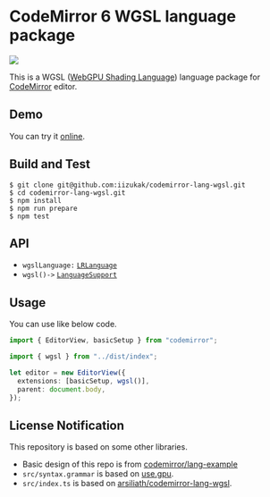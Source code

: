 # CodeMirror 6 WGSL language package

![](https://github.com/iizukak/codemirror-lang-wgsl/actions/workflows/test.yaml/badge.svg)

This is a WGSL ([WebGPU Shading Language](https://www.w3.org/TR/WGSL/))
language package for [CodeMirror](https://codemirror.net/6/) editor.

## Demo

You can try it [online](https://iizukak.github.io/codemirror-lang-wgsl/).

## Build and Test

```
$ git clone git@github.com:iizukak/codemirror-lang-wgsl.git
$ cd codemirror-lang-wgsl.git
$ npm install
$ npm run prepare
$ npm test
```

## API

- `wgslLanguage:` [`LRLanguage`](https://codemirror.net/docs/ref/#language.LRLanguage)
- `wgsl()->` [`LanguageSupport`](https://codemirror.net/docs/ref/#language.LanguageSupport)

## Usage

You can use like below code.

```typescript
import { EditorView, basicSetup } from "codemirror";

import { wgsl } from "../dist/index";

let editor = new EditorView({
  extensions: [basicSetup, wgsl()],
  parent: document.body,
});
```



## License Notification

This repository is based on some other libraries.

- Basic design of this repo is from [codemirror/lang-example](https://github.com/codemirror/lang-example)
- `src/syntax.grammar` is based on [use.gpu](https://gitlab.com/unconed/use.gpu/-/tree/master/packages/shader/src/wgsl/grammar).
- `src/index.ts` is based on [arsiliath/codemirror-lang-wgsl](https://github.com/arsiliath/codemirror-lang-wgsl/).